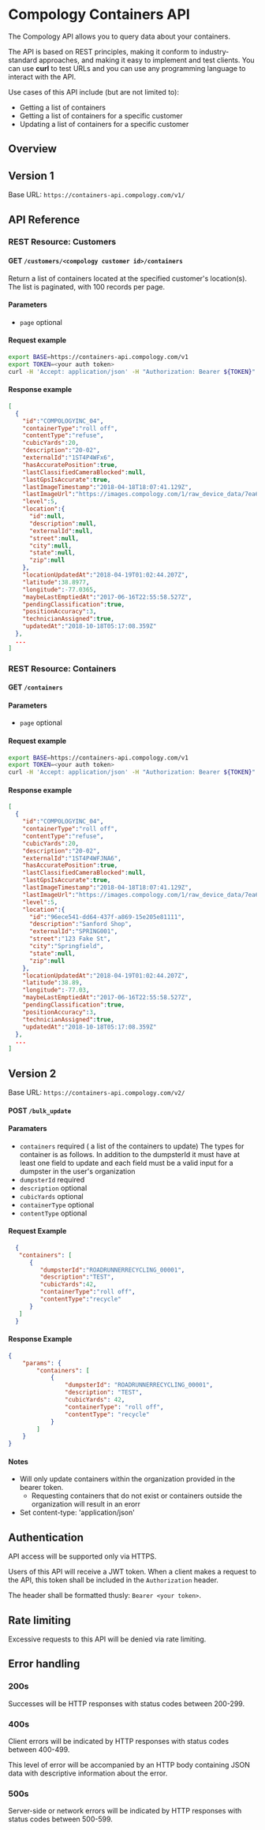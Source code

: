 # Compology Containers API

The Compology API allows you to query data about your containers.

The API is based on REST principles, making it conform to industry-standard
approaches, and making it easy to implement and test clients. You can use
**curl** to test URLs and you can use any programming language to interact
with the API.

Use cases of this API include (but are not limited to):

 * Getting a list of containers
 * Getting a list of containers for a specific customer
 * Updating a list of containers for a specific customer

## Overview

## Version 1
Base URL: `https://containers-api.compology.com/v1/`

## API Reference

### REST Resource: Customers

#### GET `/customers/<compology customer id>/containers`
Return a list of containers located at the specified customer's location(s).
The list is paginated, with 100 records per page.

#### Parameters
 * `page` optional

#### Request example
```bash
export BASE=https://containers-api.compology.com/v1
export TOKEN=<your auth token>
curl -H 'Accept: application/json' -H "Authorization: Bearer ${TOKEN}" ${BASE}/customers/ABC/containers?page=0
```

#### Response example
```json
[
  {
    "id":"COMPOLOGYINC_04",
    "containerType":"roll off",
    "contentType":"refuse",
    "cubicYards":20,
    "description":"20-02",
    "externalId":"1ST4P4WFx6",
    "hasAccuratePosition":true,
    "lastClassifiedCameraBlocked":null,
    "lastGpsIsAccurate":true,
    "lastImageTimestamp":"2018-04-18T18:07:41.129Z",
    "lastImageUrl":"https://images.compology.com/1/raw_device_data/7ea64852-0215-4541-8a87-c4ea56f64734",
    "level":5,
    "location":{
      "id":null,
      "description":null,
      "externalId":null,
      "street":null,
      "city":null,
      "state":null,
      "zip":null
    },
    "locationUpdatedAt":"2018-04-19T01:02:44.207Z",
    "latitude":38.8977,
    "longitude":-77.0365,
    "maybeLastEmptiedAt":"2017-06-16T22:55:58.527Z",
    "pendingClassification":true,
    "positionAccuracy":3,
    "technicianAssigned":true,
    "updatedAt":"2018-10-18T05:17:08.359Z"
  },
  ...
]
```

### REST Resource: Containers

#### GET `/containers`
#### Parameters
 * `page` optional

#### Request example
```bash
export BASE=https://containers-api.compology.com/v1
export TOKEN=<your auth token>
curl -H 'Accept: application/json' -H "Authorization: Bearer ${TOKEN}" ${BASE}/containers
```

#### Response example
```json
[
  {
    "id":"COMPOLOGYINC_04",
    "containerType":"roll off",
    "contentType":"refuse",
    "cubicYards":20,
    "description":"20-02",
    "externalId":"1ST4P4WFJNA6",
    "hasAccuratePosition":true,
    "lastClassifiedCameraBlocked":null,
    "lastGpsIsAccurate":true,
    "lastImageTimestamp":"2018-04-18T18:07:41.129Z",
    "lastImageUrl":"https://images.compology.com/1/raw_device_data/7ea64852-0215-4541-8a87-c4ea56f64734",
    "level":5,
    "location":{
      "id":"96ece541-dd64-437f-a869-15e205e81111",
      "description":"Sanford Shop",
      "externalId":"SPRING001",
      "street":"123 Fake St",
      "city":"Springfield",
      "state":null,
      "zip":null
    },
    "locationUpdatedAt":"2018-04-19T01:02:44.207Z",
    "latitude":38.89,
    "longitude":-77.03,
    "maybeLastEmptiedAt":"2017-06-16T22:55:58.527Z",
    "pendingClassification":true,
    "positionAccuracy":3,
    "technicianAssigned":true,
    "updatedAt":"2018-10-18T05:17:08.359Z"
  },
  ...
]
```

## Version 2
Base URL: `https://containers-api.compology.com/v2/`

#### POST `/bulk_update`

  #### Paramaters
   * `containers` required ( a list of the containers to update)
    The types for container is as follows. In addition to the dumpsterId it must have
    at least one field to update and each field must be a valid input for a dumpster 
    in the user's organization
   * `dumpsterId` required
   * `description` optional
   * `cubicYards` optional
   * `containerType` optional
   * `contentType` optional
  
  #### Request Example
  ```json
    {
     "containers": [
        {
           "dumpsterId":"ROADRUNNERRECYCLING_00001",
           "description":"TEST",
           "cubicYards":42,
           "containerType":"roll off",
           "contentType":"recycle"
        }
     ]
    }
  ```
  
  #### Response Example
  ```json
  {
      "params": {
          "containers": [
              {
                  "dumpsterId": "ROADRUNNERRECYCLING_00001",
                  "description": "TEST",
                  "cubicYards": 42,
                  "containerType": "roll off",
                  "contentType": "recycle"
              }
          ]
      }
  }
  ```
  #### Notes
  * Will only update containers within the organization provided in the bearer token.
    * Requesting containers that do not exist or containers outside the organization will result in an erorr   
  * Set content-type: 'application/json'



## Authentication
API access will be supported only via HTTPS.

Users of this API will receive a JWT token. When a client makes a request to the API, this token shall be included in the `Authorization` header.

The header shall be formatted thusly: `Bearer <your token>`.

## Rate limiting
Excessive requests to this API will be denied via rate limiting.

## Error handling

### 200s
Successes will be HTTP responses with status codes between 200-299.

### 400s
Client errors will be indicated by HTTP responses with status codes between 400-499.

This level of error will be accompanied by an HTTP body containing JSON data with descriptive information about the error.

### 500s
Server-side or network errors will be indicated by HTTP responses with status codes between 500-599.
